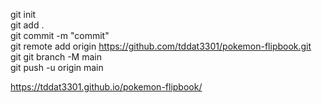 git init <br/>
git add . <br/>
git commit -m "commit" <br/>
git remote add origin https://github.com/tddat3301/pokemon-flipbook.git <br/>
git git branch -M main <br/>
git push -u origin main <br/>

https://tddat3301.github.io/pokemon-flipbook/
